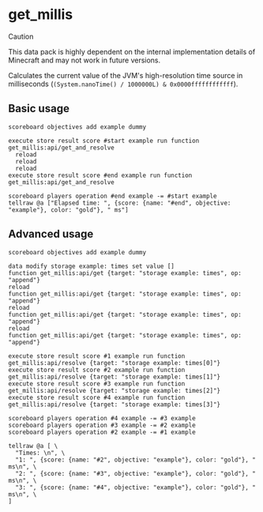 # get_millis

> [!CAUTION]
> This data pack is highly dependent on the internal implementation details of Minecraft and may not work in future versions.

Calculates the current value of the JVM's high-resolution time source in milliseconds (`(System.nanoTime() / 1000000L) & 0x0000ffffffffffff`).

## Basic usage

```mcfunction
scoreboard objectives add example dummy

execute store result score #start example run function get_millis:api/get_and_resolve
  reload
  reload
  reload
execute store result score #end example run function get_millis:api/get_and_resolve

scoreboard players operation #end example -= #start example
tellraw @a ["Elapsed time: ", {score: {name: "#end", objective: "example"}, color: "gold"}, " ms"]
```

## Advanced usage

```mcfunction
scoreboard objectives add example dummy

data modify storage example: times set value []
function get_millis:api/get {target: "storage example: times", op: "append"}
reload
function get_millis:api/get {target: "storage example: times", op: "append"}
reload
function get_millis:api/get {target: "storage example: times", op: "append"}
reload
function get_millis:api/get {target: "storage example: times", op: "append"}

execute store result score #1 example run function get_millis:api/resolve {target: "storage example: times[0]"}
execute store result score #2 example run function get_millis:api/resolve {target: "storage example: times[1]"}
execute store result score #3 example run function get_millis:api/resolve {target: "storage example: times[2]"}
execute store result score #4 example run function get_millis:api/resolve {target: "storage example: times[3]"}

scoreboard players operation #4 example -= #3 example
scoreboard players operation #3 example -= #2 example
scoreboard players operation #2 example -= #1 example

tellraw @a [ \
  "Times: \n", \
  "1: ", {score: {name: "#2", objective: "example"}, color: "gold"}, " ms\n", \
  "2: ", {score: {name: "#3", objective: "example"}, color: "gold"}, " ms\n", \
  "3: ", {score: {name: "#4", objective: "example"}, color: "gold"}, " ms\n", \
]
```
